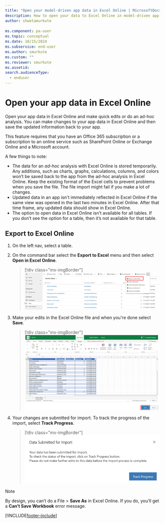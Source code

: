 ```yaml
---
title: "Open your model-driven app data in Excel Online | MicrosoftDocs"
description: How to open your data to Excel Online in model-driven app and make  edits.
author: shwetamurkute

ms.component: pa-user
ms.topic: conceptual
ms.date: 10/15/2024
ms.subservice: end-user
ms.author: smurkute
ms.custom: ""
ms.reviewer: smurkute
ms.assetid: 
search.audienceType: 
  - enduser
---
```

# Open your app data in Excel Online 

Open your app data in Excel Online and make quick edits or do an ad-hoc analysis. You can make changes to your app data in Excel Online and then save the updated information back to your app. 

This feature requires that you have an Office 365 subscription or a subscription to an online service such as SharePoint Online or Exchange Online and a Microsoft account. 

A few things to note:

- The data for an *ad-hoc* analysis with Excel Online is stored temporarily. Any additions, such as charts, graphs, calculations, columns, and colors won’t be saved back to the app from the ad-hoc analysis in Excel Online. Keep the existing format of the Excel cells to prevent problems when you save the file. The file import might fail if you make a lot of changes. 
- Updated data in an app isn't immediately reflected in Excel Online if the same view was opened in the last two minutes in Excel Online. After that time frame, any updated data should show in Excel Online.
- The option to open data in Excel Online isn’t available for all tables. If you don’t see the option for a table, then it’s not available for that table.
  
   
## Export to Excel Online   

1. On the left nav, select a table.

3. On the command bar select the **Export to Excel** menu and then select **Open in Excel Online**. 

   > [!div class="mx-imgBorder"] 
   > ![Export to Excel Online.](media/export-excel-online.png "Select export to Excel Online")

3. Make your edits in the Excel Online file and when you're done select **Save**.

   > [!div class="mx-imgBorder"] 
   > ![Select Save on the Excel Online file.](media/export-excel-online-1.png "Select Save on the Excel Online file")
   
4. Your changes are submitted for import. To track the progress of the import, select **Track Progress**.

   > [!div class="mx-imgBorder"] 
   > ![Track the import progress.](media/export-excel-online-2.png "Track the import progress")

 > [!NOTE]
 > By design, you can’t do a File > **Save As** in Excel Online. If you do, you’ll get a **Can’t Save Workbook** error message.
   


  

 


[!INCLUDE[footer-include](../includes/footer-banner.md)]
